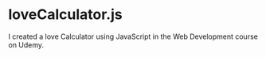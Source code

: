 # loveCalculator.js

I created a love Calculator using JavaScript in the Web Development course on Udemy.
